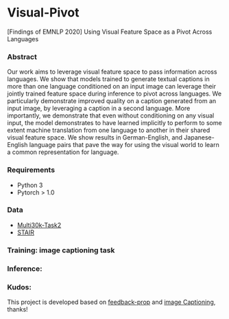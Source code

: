 # Visual-Pivot
[Findings of EMNLP 2020] Using Visual Feature Space as a Pivot Across Languages

### Abstract 
Our work aims to leverage visual feature space to pass information across languages. We show that models trained to generate textual captions in more than one language conditioned on an input image can leverage their jointly trained feature space during inference to pivot across languages. We particularly demonstrate improved quality on a caption generated from an input image, by leveraging a caption in a second language. More importantly, we demonstrate that even without conditioning on any visual input, the model demonstrates to have learned implicitly to perform to some extent machine translation from one language to another in their shared visual feature space. We show results in German-English, and Japanese-English language pairs that pave the way for using the visual world to learn a
common representation for language.

### Requirements
- Python 3
- Pytorch > 1.0

### Data
- [Multi30k-Task2](https://github.com/multi30k/dataset/tree/master/data/task2)  
- [STAIR](https://github.com/STAIR-Lab-CIT/STAIR-captions) 

### Training: image captioning task


### Inference: 

### Kudos:
This project is developed based on [feedback-prop](https://github.com/uvavision/feedbackprop) and [image Captioning](https://github.com/sgrvinod/a-PyTorch-Tutorial-to-Image-Captioning/), thanks!
